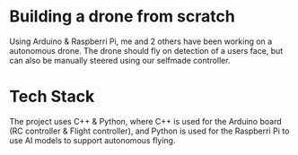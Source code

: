 # Building a drone from scratch

Using Arduino & Raspberri Pi, me and 2 others have been working on a autonomous drone. 
The drone should fly on detection of a users face, but can also be manually steered using our selfmade controller.

# Tech Stack

The project uses C++ & Python, where C++ is used for the Arduino board (RC controller & Flight controller), 
and Python is used for the Raspberri Pi to use AI models to support autonomous flying.
